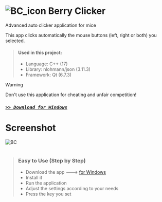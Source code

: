 # ![BC_icon](https://github.com/user-attachments/assets/cf113c03-30ed-4afa-b720-636077001cbf) Berry Clicker

Advanced auto clicker application for mice

This app clicks automatically the mouse buttons (left, right or both) you selected.

> #### Used in this project:
> - Language: C++ (17)
> - Library: nlohmann/json (3.11.3)
> - Framework: Qt (6.7.3)

> [!WARNING]
> Don't use this application for cheating and unfair competition!

### [*` >> Download for Windows `*](https://github.com/Movansha/berry-clicker/releases/latest)


# Screenshot
![BC](https://github.com/user-attachments/assets/8946b0fc-7a06-4e70-931e-03e7e32806dc)

#
> ### Easy to Use (Step by Step)
> - Download the app ---> [for Windows](https://github.com/Movansha/berry-clicker/releases/latest)
> - Install it
> - Run the application
> - Adjust the settings according to your needs
> - Press the key you set
